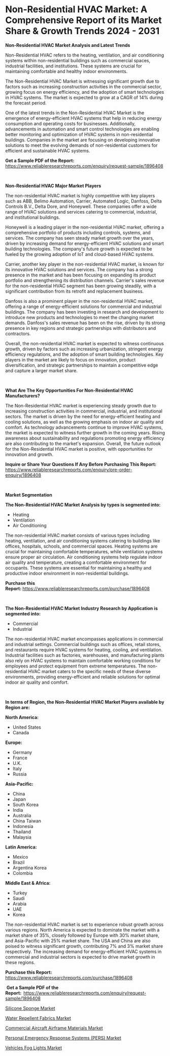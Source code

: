 <p><h1>Non-Residential HVAC Market: A Comprehensive Report of its Market Share & Growth Trends 2024 - 2031</h1></p><p><strong>Non-Residential HVAC Market Analysis and Latest Trends</strong></p>
<p><p>Non-Residential HVAC refers to the heating, ventilation, and air conditioning systems within non-residential buildings such as commercial spaces, industrial facilities, and institutions. These systems are crucial for maintaining comfortable and healthy indoor environments.</p><p>The Non-Residential HVAC Market is witnessing significant growth due to factors such as increasing construction activities in the commercial sector, growing focus on energy efficiency, and the adoption of smart technologies in HVAC systems. The market is expected to grow at a CAGR of 14% during the forecast period.</p><p>One of the latest trends in the Non-Residential HVAC Market is the emergence of energy-efficient HVAC systems that help in reducing energy consumption and operating costs for businesses. Additionally, advancements in automation and smart control technologies are enabling better monitoring and optimization of HVAC systems in non-residential buildings. Companies in the market are focusing on developing innovative solutions to meet the evolving demands of non-residential customers for efficient and sustainable HVAC systems.</p></p>
<p><strong>Get a Sample PDF of the Report:&nbsp;</strong> <a href="https://www.reliableresearchreports.com/enquiry/request-sample/1896408">https://www.reliableresearchreports.com/enquiry/request-sample/1896408</a></p>
<p>&nbsp;</p>
<p><strong>Non-Residential HVAC Major Market Players</strong></p>
<p><p>The non-residential HVAC market is highly competitive with key players such as ABB, Belimo Automation, Carrier, Automated Logic, Danfoss, Delta Controls B.V., Delta Dore, and Honeywell. These companies offer a wide range of HVAC solutions and services catering to commercial, industrial, and institutional buildings.</p><p>Honeywell is a leading player in the non-residential HVAC market, offering a comprehensive portfolio of products including controls, systems, and services. The company has seen steady market growth over the years, driven by increasing demand for energy-efficient HVAC solutions and smart building technologies. The company's future growth is expected to be fueled by the growing adoption of IoT and cloud-based HVAC systems.</p><p>Carrier, another key player in the non-residential HVAC market, is known for its innovative HVAC solutions and services. The company has a strong presence in the market and has been focusing on expanding its product portfolio and strengthening its distribution channels. Carrier's sales revenue for the non-residential HVAC segment has been growing steadily, with a significant contribution from its retrofit and replacement business.</p><p>Danfoss is also a prominent player in the non-residential HVAC market, offering a range of energy-efficient solutions for commercial and industrial buildings. The company has been investing in research and development to introduce new products and technologies to meet the changing market demands. Danfoss's sales revenue has been on the rise, driven by its strong presence in key regions and strategic partnerships with distributors and contractors.</p><p>Overall, the non-residential HVAC market is expected to witness continuous growth, driven by factors such as increasing urbanization, stringent energy efficiency regulations, and the adoption of smart building technologies. Key players in the market are likely to focus on innovation, product diversification, and strategic partnerships to maintain a competitive edge and capture a larger market share.</p></p>
<p>&nbsp;</p>
<p><strong>What Are The Key Opportunities For Non-Residential HVAC Manufacturers?</strong></p>
<p><p>The Non-Residential HVAC market is experiencing steady growth due to increasing construction activities in commercial, industrial, and institutional sectors. The market is driven by the need for energy-efficient heating and cooling solutions, as well as the growing emphasis on indoor air quality and comfort. As technology advancements continue to improve HVAC systems, the market is expected to witness further growth in the coming years. Rising awareness about sustainability and regulations promoting energy efficiency are also contributing to the market's expansion. Overall, the future outlook for the Non-Residential HVAC market is positive, with opportunities for innovation and growth.</p></p>
<p><strong>Inquire or Share Your Questions If Any Before Purchasing This Report:</strong> <a href="https://www.reliableresearchreports.com/enquiry/pre-order-enquiry/1896408">https://www.reliableresearchreports.com/enquiry/pre-order-enquiry/1896408</a></p>
<p>&nbsp;</p>
<p><strong>Market Segmentation</strong></p>
<p><strong>The Non-Residential HVAC Market Analysis by types is segmented into:</strong></p>
<p><ul><li>Heating</li><li>Ventilation</li><li>Air Conditioning</li></ul></p>
<p><p>The non-residential HVAC market consists of various types including heating, ventilation, and air conditioning systems catering to buildings like offices, hospitals, schools, and commercial spaces. Heating systems are crucial for maintaining comfortable temperatures, while ventilation systems ensure proper air circulation. Air conditioning systems help regulate indoor air quality and temperature, creating a comfortable environment for occupants. These systems are essential for maintaining a healthy and productive indoor environment in non-residential buildings.</p></p>
<p><strong>Purchase this Report:&nbsp;</strong><a href="https://www.reliableresearchreports.com/purchase/1896408">https://www.reliableresearchreports.com/purchase/1896408</a></p>
<p>&nbsp;</p>
<p><strong>The Non-Residential HVAC Market Industry Research by Application is segmented into:</strong></p>
<p><ul><li>Commercial</li><li>Industrial</li></ul></p>
<p><p>The non-residential HVAC market encompasses applications in commercial and industrial settings. Commercial buildings such as offices, retail stores, and restaurants require HVAC systems for heating, cooling, and ventilation. Industrial facilities such as factories, warehouses, and manufacturing plants also rely on HVAC systems to maintain comfortable working conditions for employees and protect equipment from extreme temperatures. The non-residential HVAC market caters to the specific needs of these diverse environments, providing energy-efficient and reliable solutions for optimal indoor air quality and comfort.</p></p>
<p>&nbsp;</p>
<p><strong>In terms of Region, the Non-Residential HVAC Market Players available by Region are:</strong></p>
<p>
    <p> <strong> North America: </strong>
        <ul>
            <li>United States</li>
            <li>Canada</li>
        </ul>
        </p> 
    <p> <strong> Europe: </strong>
        <ul>
            <li>Germany</li>
            <li>France</li>
            <li>U.K.</li>
            <li>Italy</li>
            <li>Russia</li>
        </ul>
        </p> 
    <p> <strong> Asia-Pacific: </strong>
        <ul>
            <li>China</li>
            <li>Japan</li>
            <li>South Korea</li>
            <li>India</li>
            <li>Australia</li>
            <li>China Taiwan</li>
            <li>Indonesia</li>
            <li>Thailand</li>
            <li>Malaysia</li>
        </ul>
        </p> 
    <p> <strong> Latin America: </strong>
        <ul>
            <li>Mexico</li>
            <li>Brazil</li>
            <li>Argentina Korea</li>
            <li>Colombia</li>
        </ul>
        </p> 
    <p> <strong> Middle East & Africa: </strong>
        <ul>
            <li>Turkey</li>
            <li>Saudi</li>
            <li>Arabia</li>
            <li>UAE</li>
            <li>Korea</li>
        </ul>
    </p>
    </p>
<p><p>The non-residential HVAC market is set to experience robust growth across various regions. North America is expected to dominate the market with a market share of 35%, closely followed by Europe with 30% market share, and Asia-Pacific with 25% market share. The USA and China are also poised to witness significant growth, contributing 7% and 3% market share respectively. The increasing demand for energy-efficient HVAC systems in commercial and industrial sectors is expected to drive market growth in these regions.</p></p>
<p><strong>Purchase this Report: </strong><a href="https://www.reliableresearchreports.com/purchase/1896408">https://www.reliableresearchreports.com/purchase/1896408</a></p>
<p>&nbsp;<strong>Get a Sample PDF of the Report:&nbsp;&nbsp;</strong><a href="https://www.reliableresearchreports.com/enquiry/request-sample/1896408">https://www.reliableresearchreports.com/enquiry/request-sample/1896408</a></p>
<p><strong></strong></p>
<p><p><a href="https://view.publitas.com/reportprime-1/silicone-sponge-market-share-market-new-trends-analysis-report-by-type-by-application-by-end-use-by-region-and-segment-forecasts-2024-2031/">Silicone Sponge Market</a></p><p><a href="https://view.publitas.com/reportprime-1/water-repellent-fabrics-market-share-market-new-trends-analysis-report-by-type-by-application-by-end-use-by-region-and-segment-forecasts-2024-2031/">Water Repellent Fabrics Market</a></p><p><a href="https://metal-farmhouse-e95.notion.site/Commercial-Aircraft-Airframe-Materials-Market-Analysis-and-Market-Size-Global-Industry-Overview-Ma-d6a9f27920f146fb88916893bb38fa0e">Commercial Aircraft Airframe Materials Market</a></p><p><a href="https://angry-finch-aaf.notion.site/Personal-Emergency-Response-Systems-PERS-Market-Size-Reflecting-a-Forecast-Till-2031-Market-By-Ty-21b8892b6a6043ddbe77c12858f00827">Personal Emergency Response Systems (PERS) Market</a></p><p><a href="https://circular-yam-9b9.notion.site/Vehicles-Fog-Lights-Market-Size-Share-Trends-Analysis-Report-By-Material-By-Type-By-End-user-B-56d97b9cd0e246fa818b97bd37043468">Vehicles Fog Lights Market</a></p></p>
